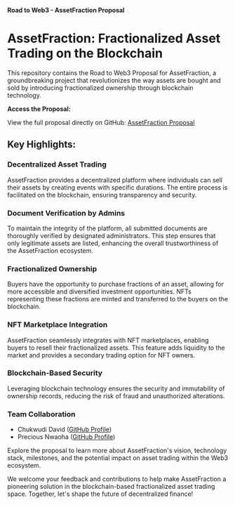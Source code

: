 **Road to Web3 - AssetFraction Proposal**

# AssetFraction: Fractionalized Asset Trading on the Blockchain

This repository contains the Road to Web3 Proposal for AssetFraction, a groundbreaking project that revolutionizes the way assets are bought and sold by introducing fractionalized ownership through blockchain technology.

**Access the Proposal:**

View the full proposal directly on GitHub: [AssetFraction Proposal](https://github.com/adamsdavee/Asset-Bloc/blob/main/Project-Proposal-Template.md)

## Key Highlights:

### Decentralized Asset Trading

AssetFraction provides a decentralized platform where individuals can sell their assets by creating events with specific durations. The entire process is facilitated on the blockchain, ensuring transparency and security.

### Document Verification by Admins

To maintain the integrity of the platform, all submitted documents are thoroughly verified by designated administrators. This step ensures that only legitimate assets are listed, enhancing the overall trustworthiness of the AssetFraction ecosystem.

### Fractionalized Ownership

Buyers have the opportunity to purchase fractions of an asset, allowing for more accessible and diversified investment opportunities. NFTs representing these fractions are minted and transferred to the buyers on the blockchain.

### NFT Marketplace Integration

AssetFraction seamlessly integrates with NFT marketplaces, enabling buyers to resell their fractionalized assets. This feature adds liquidity to the market and provides a secondary trading option for NFT owners.

### Blockchain-Based Security

Leveraging blockchain technology ensures the security and immutability of ownership records, reducing the risk of fraud and unauthorized alterations.

### Team Collaboration

- Chukwudi David ([GitHub Profile](https://github.com/adamsdavee))
- Precious Nwaoha ([GitHub Profile](https://github.com/preciousnwaoha))

Explore the proposal to learn more about AssetFraction's vision, technology stack, milestones, and the potential impact on asset trading within the Web3 ecosystem.

We welcome your feedback and contributions to help make AssetFraction a pioneering solution in the blockchain-based fractionalized asset trading space. Together, let's shape the future of decentralized finance!
